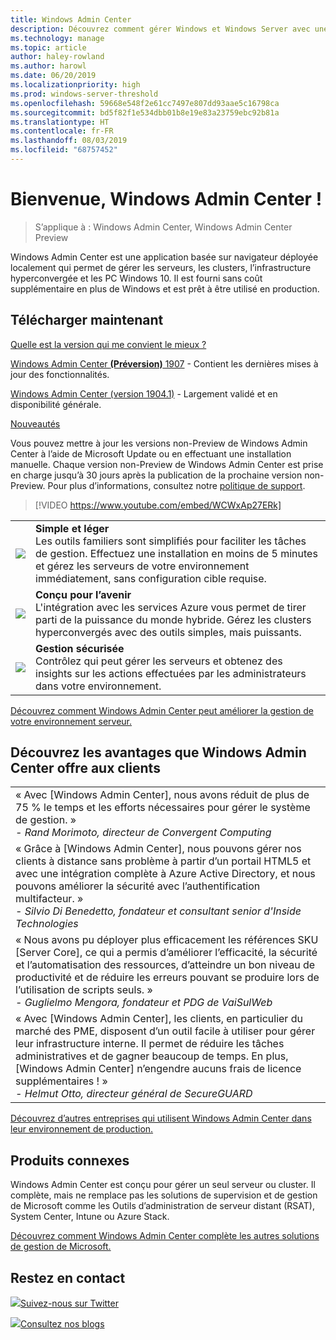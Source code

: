 ```yaml
---
title: Windows Admin Center
description: Découvrez comment gérer Windows et Windows Server avec une nouvelle application basée sur navigateur, Windows Admin Center (anciennement projet Honolulu)
ms.technology: manage
ms.topic: article
author: haley-rowland
ms.author: harowl
ms.date: 06/20/2019
ms.localizationpriority: high
ms.prod: windows-server-threshold
ms.openlocfilehash: 59668e548f2e61cc7497e807dd93aae5c16798ca
ms.sourcegitcommit: bd5f82f1e534dbb01b8e19e83a23759ebc92b81a
ms.translationtype: HT
ms.contentlocale: fr-FR
ms.lasthandoff: 08/03/2019
ms.locfileid: "68757452"
---
```

# <a name="hello-windows-admin-center"></a>Bienvenue, Windows Admin Center !

>S’applique à : Windows Admin Center, Windows Admin Center Preview

Windows Admin Center est une application basée sur navigateur déployée localement qui permet de gérer les serveurs, les clusters, l’infrastructure hyperconvergée et les PC Windows 10. Il est fourni sans coût supplémentaire en plus de Windows et est prêt à être utilisé en production.

## <a name="download-now"></a>Télécharger maintenant

[Quelle est la version qui me convient le mieux ?](faq.md#what-is-windows-admin-center-preview-which-version-is-right-for-me)

[Windows Admin Center **(Préversion)** 1907](https://www.microsoft.com/en-us/software-download/windowsinsiderpreviewserver) - Contient les dernières mises à jour des fonctionnalités.

[Windows Admin Center (version 1904.1)](https://aka.ms/WACDownload) - Largement validé et en disponibilité générale.

[Nouveautés](../overview.md#release-history)

Vous pouvez mettre à jour les versions non-Preview de Windows Admin Center à l’aide de Microsoft Update ou en effectuant une installation manuelle. Chaque version non-Preview de Windows Admin Center est prise en charge jusqu’à 30 jours après la publication de la prochaine version non-Preview. Pour plus d’informations, consultez notre [politique de support](../support/index.md).

>[!VIDEO https://www.youtube.com/embed/WCWxAp27ERk]

|     |     |
| --- | --- |
| ![](../media/simple-icon.png)| **Simple et léger** <br/> Les outils familiers sont simplifiés pour faciliter les tâches de gestion. Effectuez une installation en moins de 5 minutes et gérez les serveurs de votre environnement immédiatement, sans configuration cible requise. |
| ![](../media/future-icon.png)| **Conçu pour l’avenir** <br/> L'intégration avec les services Azure vous permet de tirer parti de la puissance du monde hybride. Gérez les clusters hyperconvergés avec des outils simples, mais puissants. |
| ![](../media/secure-icon.png)| **Gestion sécurisée** <br/> Contrôlez qui peut gérer les serveurs et obtenez des insights sur les actions effectuées par les administrateurs dans votre environnement. |

[Découvrez comment Windows Admin Center peut améliorer la gestion de votre environnement serveur.](../overview.md)

## <a name="see-how-customers-are-benefitting-from-windows-admin-center"></a>Découvrez les avantages que Windows Admin Center offre aux clients

|     |
| --- |
| « Avec [Windows Admin Center], nous avons réduit de plus de 75 % le temps et les efforts nécessaires pour gérer le système de gestion. »<br> *- Rand Morimoto, directeur de Convergent Computing* |
| « Grâce à [Windows Admin Center], nous pouvons gérer nos clients à distance sans problème à partir d’un portail HTML5 et avec une intégration complète à Azure Active Directory, et nous pouvons améliorer la sécurité avec l’authentification multifacteur. »<br/> *- Silvio Di Benedetto, fondateur et consultant senior d'Inside Technologies* |
| « Nous avons pu déployer plus efficacement les références SKU [Server Core], ce qui a permis d’améliorer l’efficacité, la sécurité et l’automatisation des ressources, d’atteindre un bon niveau de productivité et de réduire les erreurs pouvant se produire lors de l’utilisation de scripts seuls. » <br/> *- Guglielmo Mengora, fondateur et PDG de VaiSulWeb* |
| « Avec [Windows Admin Center], les clients, en particulier du marché des PME, disposent d’un outil facile à utiliser pour gérer leur infrastructure interne. Il permet de réduire les tâches administratives et de gagner beaucoup de temps. En plus, [Windows Admin Center] n’engendre aucuns frais de licence supplémentaires ! » <br/> *- Helmut Otto, directeur général de SecureGUARD* |

[Découvrez d’autres entreprises qui utilisent Windows Admin Center dans leur environnement de production.](case-studies.md)

## <a name="related-products"></a>Produits connexes

Windows Admin Center est conçu pour gérer un seul serveur ou cluster. Il complète, mais ne remplace pas les solutions de supervision et de gestion de Microsoft comme les Outils d’administration de serveur distant (RSAT), System Center, Intune ou Azure Stack.

[Découvrez comment Windows Admin Center complète les autres solutions de gestion de Microsoft.](related-management.md)

## <a name="connect-with-us"></a>Restez en contact

![](//img-prod-cms-rt-microsoft-com.akamaized.net/cms/api/am/imageFileData/REOolR)[Suivez-nous sur Twitter](https://twitter.com/servermgmt)

![](//img-prod-cms-rt-microsoft-com.akamaized.net/cms/api/am/imageFileData/REOtyw)[Consultez nos blogs](https://blogs.technet.microsoft.com/servermanagement/)